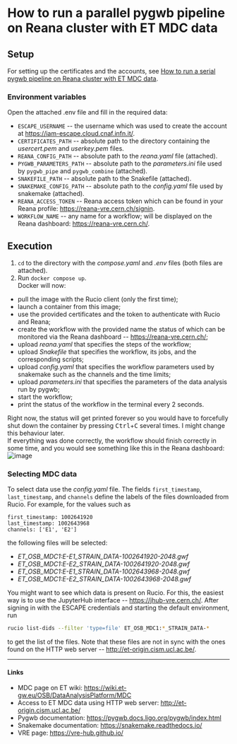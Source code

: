 # How to run a parallel pygwb pipeline on Reana cluster with ET MDC data

## Setup
For setting up the certificates and the accounts, see [How to run a serial pygwb pipeline on Reana cluster with ET MDC data](https://gist.github.com/GeorgySk/5cd862712d5e4d3d3cdb24275b02c877).

### Environment variables
Open the attached .env file and fill in the required data:
- `ESCAPE_USERNAME` -- the username which was used to create the account at https://iam-escape.cloud.cnaf.infn.it/.
- `CERTIFICATES_PATH` -- absolute path to the directory containing the _usercert.pem_ and _userkey.pem_ files.
- `REANA_CONFIG_PATH` -- absolute path to the _reana.yaml_ file (attached).
- `PYGWB_PARAMETERS_PATH` -- absolute path to the _parameters.ini_ file used by `pygwb_pipe` and `pygwb_combine` (attached).
- `SNAKEFILE_PATH` -- absolute path to the Snakefile (attached).
- `SNAKEMAKE_CONFIG_PATH` -- absolute path to the _config.yaml_ file used by snakemake (attached).
- `REANA_ACCESS_TOKEN` -- Reana access token which can be found in your Reana profile: https://reana-vre.cern.ch/signin. 
- `WORKFLOW_NAME` -- any name for a workflow; will be displayed on the Reana dashboard: https://reana-vre.cern.ch/.

## Execution
1. `cd` to the directory with the _compose.yaml_ and _.env_ files (both files are attached).
2. Run `docker compose up`.  
Docker will now:
- pull the image with the Rucio client (only the first time);
- launch a container from this image;
- use the provided certificates and the token to authenticate with Rucio and Reana;
- create the workflow with the provided name the status of which can be monitored via the Reana dashboard -- https://reana-vre.cern.ch/;
- upload _reana.yaml_ that specifies the steps of the workflow;
- upload _Snakefile_ that specifies the workflow, its jobs, and the corresponding scripts;
- upload _config.yaml_ that specifies the workflow parameters used by snakemake such as the channels and the time limits;
- upload _parameters.ini_ that specifies the parameters of the data analysis run by pygwb;
- start the workflow;
- print the status of the workflow in the terminal every 2 seconds.  

Right now, the status will get printed forever so you would have to forcefully shut down the container by pressing <kbd>Ctrl</kbd>+<kbd>C</kbd> several times. I might change this behaviour later.  
If everything was done correctly, the workflow should finish correctly in some time, and you would see something like this in the Reana dashboard:  
![image](https://user-images.githubusercontent.com/20144534/285870654-acb1c313-9741-46ff-8a74-88e1b4c83015.png)

### Selecting MDC data
To select data use the _config.yaml_ file. The fields `first_timestamp`, `last_timestamp`, and `channels` define the labels of the files downloaded from Rucio. For example, for the values such as
```
first_timestamp: 1002641920
last_timestamp: 1002643968
channels: ['E1', 'E2']
```
the following files will be selected:
- _ET_OSB_MDC1:E-E1_STRAIN_DATA-1002641920-2048.gwf_
- _ET_OSB_MDC1:E-E2_STRAIN_DATA-1002641920-2048.gwf_
- _ET_OSB_MDC1:E-E1_STRAIN_DATA-1002643968-2048.gwf_
- _ET_OSB_MDC1:E-E2_STRAIN_DATA-1002643968-2048.gwf_

You might want to see which data is present on Rucio. For this, the easiest way is to use the JupyterHub interface -- https://jhub-vre.cern.ch/. After signing in with the ESCAPE credentials and starting the default environment, run  
```bash
rucio list-dids --filter 'type=file' ET_OSB_MDC1:*_STRAIN_DATA-*
```
to get the list of the files. Note that these files are not in sync with the ones found on the HTTP web server -- http://et-origin.cism.ucl.ac.be/.  

---

#### Links
- MDC page on ET wiki: https://wiki.et-gw.eu/OSB/DataAnalysisPlatform/MDC
- Access to ET MDC data using HTTP web server: http://et-origin.cism.ucl.ac.be/
- Pygwb documentation: https://pygwb.docs.ligo.org/pygwb/index.html
- Snakemake documentation: https://snakemake.readthedocs.io/
- VRE page: https://vre-hub.github.io/
